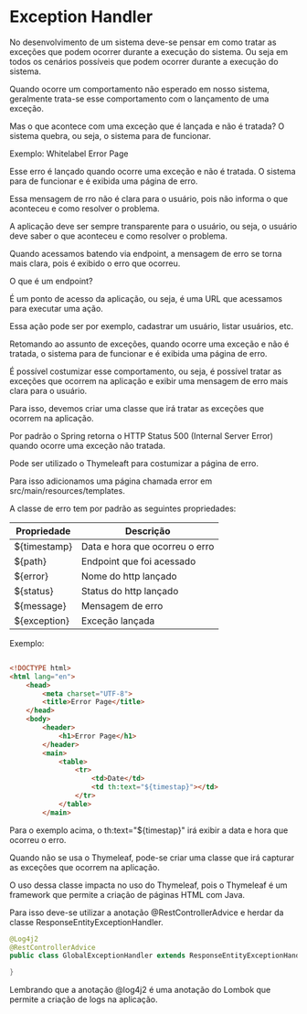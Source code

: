 # Exception Handler

No desenvolvimento de um sistema deve-se pensar em como tratar as exceções que podem ocorrer durante a execução do sistema. Ou seja em todos os cenários possíveis que podem ocorrer durante a execução do sistema.

Quando ocorre um comportamento não esperado em nosso sistema, geralmente trata-se esse comportamento com o lançamento de uma exceção.

Mas o que acontece com uma exceção que é lançada e não é tratada? O sistema quebra, ou seja, o sistema para de funcionar.

Exemplo: Whitelabel Error Page

Esse erro é lançado quando ocorre uma exceção e não é tratada. O sistema para de funcionar e é exibida uma página de erro.

Essa mensagem de rro não é clara para o usuário, pois não informa o que aconteceu e como resolver o problema.

A aplicação deve ser sempre transparente para o usuário, ou seja, o usuário deve saber o que aconteceu e como resolver o problema.


Quando acessamos batendo via endpoint, a mensagem de erro se torna mais clara, pois é exibido o erro que ocorreu.

O que é um endpoint?

É um ponto de acesso da aplicação, ou seja, é uma URL que acessamos para executar uma ação.

Essa ação pode ser por exemplo, cadastrar um usuário, listar usuários, etc.

Retomando ao assunto de exceções, quando ocorre uma exceção e não é tratada, o sistema para de funcionar e é exibida uma página de erro.

É possível costumizar esse comportamento, ou seja, é possível tratar as exceções que ocorrem na aplicação e exibir uma mensagem de erro mais clara para o usuário.

Para isso, devemos criar uma classe que irá tratar as exceções que ocorrem na aplicação.

Por padrão o Spring retorna o HTTP Status 500 (Internal Server Error) quando ocorre uma exceção não tratada.

Pode ser utilizado o Thymeleaft para costumizar a página de erro.

Para isso adicionamos uma página chamada error em src/main/resources/templates.

A classe de erro tem por padrão as seguintes propriedades:

|Propriedade|Descrição|
|-----------|---------|
|${timestamp}|Data e hora que ocorreu o erro|
|${path}|Endpoint que foi acessado|
|${error}|Nome do http lançado|
|${status}|Status do http lançado|
|${message}|Mensagem de erro|
|${exception}|Exceção lançada|

Exemplo:

``` html

<!DOCTYPE html>
<html lang="en">
    <head>
        <meta charset="UTF-8">
        <title>Error Page</title>
    </head>
    <body>
        <header>
            <h1>Error Page</h1>
        </header>
        <main>
            <table>
                <tr>
                    <td>Date</td>
                    <td th:text="${timestap}"></td>
                </tr>
            </table>
        </main>

```

Para o exemplo acima, o th:text="${timestap}" irá exibir a data e hora que ocorreu o erro.

Quando não se usa o Thymeleaf, pode-se criar uma classe que irá capturar as exceções que ocorrem na aplicação.

O uso dessa classe impacta no uso do Thymeleaf, pois o Thymeleaf é um framework que permite a criação de páginas HTML com Java.

Para isso deve-se utilizar a anotação @RestControllerAdvice e herdar da classe ResponseEntityExceptionHandler.

``` java
@Log4j2
@RestControllerAdvice
public class GlobalExceptionHandler extends ResponseEntityExceptionHandler{

}

```


Lembrando que a anotação @log4j2 é uma anotação do Lombok que permite a criação de logs na aplicação.

